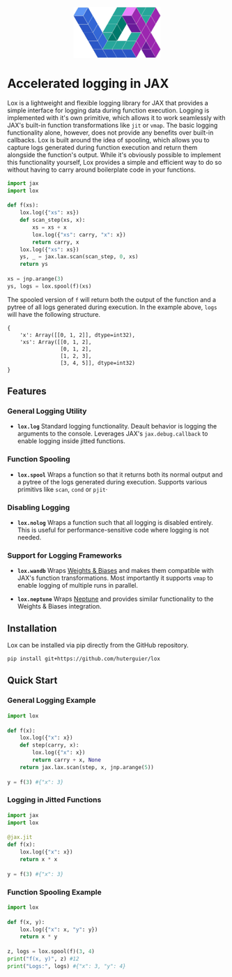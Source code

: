 <div align="center">
    <img src="https://github.com/huterguier/lox/blob/main/images/lox3.png" width="200">
</div>

# Accelerated logging in JAX

Lox is a lightweight and flexible logging library for JAX that provides a simple interface for logging data during function execution.
Logging is implemented with it's own primitive, which allows it to work seamlessly with JAX's built-in function transformations like `jit` or `vmap`.
The basic logging functionality alone, however, does not provide any benefits over built-in callbacks.
Lox is built around the idea of spooling, which allows you to capture logs generated during function execution and return them alongside the function's output.
While it's obviously possible to implement this functionality yourself, Lox provides a simple and efficient way to do so without having to carry around boilerplate code in your functions.

```python
import jax
import lox

def f(xs):
    lox.log({"xs": xs})
    def scan_step(xs, x):
        xs = xs + x
        lox.log({"xs": carry, "x": x})
        return carry, x
    lox.log({"xs": xs})
    ys, _ = jax.lax.scan(scan_step, 0, xs)
    return ys

xs = jnp.arange(3)
ys, logs = lox.spool(f)(xs)
```
The spooled version of `f` will return both the output of the function and a pytree of all logs generated during execution.
In the example above, `logs` will have the following structure.
```
{
    'x': Array([[0, 1, 2]], dtype=int32), 
    'xs': Array([[0, 1, 2],
                 [0, 1, 2],
                 [1, 2, 3],
                 [3, 4, 5]], dtype=int32)
}
```

## Features

### General Logging Utility
- **`lox.log`**
  Standard logging functionality. Deault behavior is logging the arguments to the console.
  Leverages JAX's `jax.debug.callback` to enable logging inside jitted functions.

### Function Spooling
- **`lox.spool`**
  Wraps a function so that it returns both its normal output and a pytree of the logs generated during execution.
  Supports various primitivs like `scan`, `cond` or `pjit`·

### Disabling Logging
- **`lox.nolog`**
  Wraps a function such that all logging is disabled entirely.
  This is useful for performance-sensitive code where logging is not needed.

### Support for Logging Frameworks
- **`lox.wandb`**
  Wraps [Weights & Biases](https://wandb.ai/) and makes them compatible with JAX's function transformations.
  Most importantly it supports `vmap` to enable logging of multiple runs in parallel.

- **`lox.neptune`**
  Wraps [Neptune](https://neptune.ai/) and provides similar functionality to the Weights & Biases integration.

## Installation

Lox can be installed via pip directly from the GitHub repository.

```bash
pip install git+https://github.com/huterguier/lox
```

## Quick Start

### General Logging Example

```python
import lox

def f(x):
    lox.log({"x": x})
    def step(carry, x):
        lox.log({"x": x})
        return carry + x, None
    return jax.lax.scan(step, x, jnp.arange(5))

y = f(3) #{"x": 3}
```

### Logging in Jitted Functions

```python
import jax
import lox

@jax.jit
def f(x):
    lox.log({"x": x})
    return x * x

y = f(3) #{"x": 3}
```

### Function Spooling Example

```python
import lox

def f(x, y):
    lox.log({"x": x, "y": y})
    return x * y

z, logs = lox.spool(f)(3, 4)
print("f(x, y)", z) #12
print("Logs:", logs) #{"x": 3, "y": 4}
```

